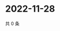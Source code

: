 # 2022-11-28

共 0 条

<!-- BEGIN WEIBO -->
<!-- 最后更新时间 Mon Nov 28 2022 07:15:43 GMT+0800 (China Standard Time) -->

<!-- END WEIBO -->
